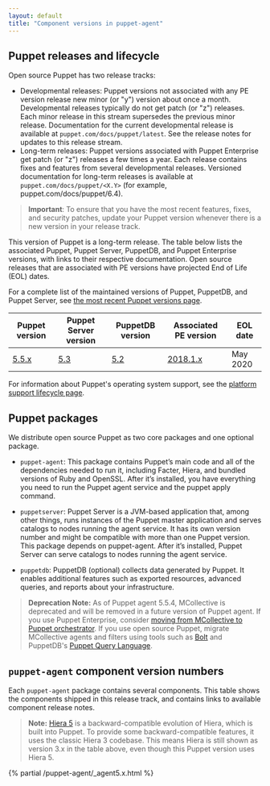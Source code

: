 ```yaml
---
layout: default
title: "Component versions in puppet-agent"
---
```


[Facter]: {{facter}}/
[Hiera]: {{hiera}}/
[MCollective]: /docs/mcollective/
[agent]: ./services_agent_unix.html
[apply]: ./services_apply.html
[Puppet Server]: {{puppetserver}}/
[release notes]: ./release_notes_agent.html

## Puppet releases and lifecycle

Open source Puppet has two release tracks:

* Developmental releases: Puppet versions not associated with any PE version release new minor (or "y") version about once a month. Developmental releases typically do not get patch (or "z") releases. Each minor release in this stream supersedes the previous minor release. Documentation for the current developmental release is available at `puppet.com/docs/puppet/latest`. See the release notes for updates to this release stream.
* Long-term releases: Puppet versions associated with Puppet Enterprise get patch (or "z") releases a few times a year. Each release contains fixes and features from several developmental releases. Versioned documentation for long-term releases is available at `puppet.com/docs/puppet/<X.Y>` (for example, puppet.com/docs/puppet/6.4).

> **Important**: To ensure that you have the most recent features, fixes, and security patches, update your Puppet version whenever there is a new version in your release track.

This version of Puppet is a long-term release. The table below lists the associated Puppet, Puppet Server, PuppetDB, and Puppet Enterprise versions, with links to their respective documentation. Open source releases that are associated with PE versions have projected End of Life (EOL) dates.

For a complete list of the maintained versions of Puppet, PuppetDB, and Puppet Server, see [the most recent Puppet versions page](/puppet/latest/about_agent.html).

<table>
  <thead>
    <tr>
      <th>Puppet version</th> <th>Puppet Server version</th> <th>PuppetDB version</th> <th>Associated PE version</th> <th>EOL date</th>
    </tr>
  </thead>

  <tbody>
  <tr><td><a href="/puppet/5.5/release_notes.html">5.5.x</a> </td> <td><a href="/puppetserver/5.3">5.3</a></td> <td><a href="/puppetdb/5.2">5.2</a></td> <td><a href="/pe/2018.1">2018.1.x</a></td> <td>May 2020</td></tr> 
  </tbody>
</table>

For information about Puppet's operating system support, see the [platform support lifecycle page](https://puppet.com/misc/platform-support-lifecycle).

## Puppet packages

We distribute open source Puppet as two core packages and one optional package.

* `puppet-agent`: This package contains Puppet’s main code and all of the dependencies needed to run it, including Facter, Hiera, and bundled versions of Ruby and OpenSSL. After it’s installed, you have everything you need to run the Puppet agent service and the puppet apply command. 

* `puppetserver`: Puppet Server is a JVM-based application that, among other things, runs instances of the Puppet master application and serves catalogs to nodes running the agent service. It has its own version number and might be compatible with more than one Puppet version. This package depends on puppet-agent. After it’s installed, Puppet Server can serve catalogs to nodes running the agent service. 

* `puppetdb`: PuppetDB (optional) collects data generated by Puppet. It enables additional features such as exported resources, advanced queries, and reports about your infrastructure.

> **Deprecation Note:** As of Puppet agent 5.5.4, MCollective is deprecated and will be removed in a future version of Puppet agent. If you use Puppet Enterprise, consider [moving from MCollective to Puppet orchestrator](/docs/pe/2018.1/migrating_from_mcollective_to_orchestrator.html). If you use open source Puppet, migrate MCollective agents and filters using tools such as [Bolt](/docs/bolt/) and PuppetDB's [Puppet Query Language](/docs/puppetdb/).


## `puppet-agent` component version numbers

Each `puppet-agent` package contains several components. This table shows the components shipped in this release track, and contains links to available component release notes.

> **Note:** [Hiera 5](./hiera_intro.html) is a backward-compatible evolution of Hiera, which is built into Puppet. To provide some backward-compatible features, it uses the classic Hiera 3 codebase. This means Hiera is still shown as version 3.x in the table above, even though this Puppet version uses Hiera 5.

{% partial /puppet-agent/_agent5.x.html %}

